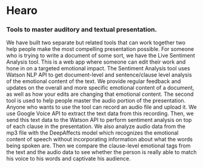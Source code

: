 # Hearo 
### Tools to master auditory and textual presentation.


We have built two separate but related tools that can work together two help people make the most compelling presentation possible. For someone who is trying to write a document of some sort, we have the Live Sentiment Analysis tool. This is a web app where someone can edit their work and hone in on a targeted emotional impact. The Sentiment Analysis tool uses Watson NLP API to get document-level and sentence/clause level analysis of the emotional content of the text. We provide regular feedback and updates on the overall and more specific emotional content of a document, as well as how your edits are changing that emotional content. The second tool is used to help people master the audio portion of the presentation. Anyone who wants to use the tool can record an audio file and upload it. We use Google Voice API to extract the text data from this recording. Then, we send this text data to the Watson API to perform sentiment analysis on top of each clause in the presentation. We also analyze audio data from the mp3 file with the DeepAffects model which recognizes the emotional content of speech without incorporating information about what the words being spoken are. Then we compare the clause-level emotional tags from the text and the audio data to see whether the person is really able to match his voice to his words and captivate his audience.
